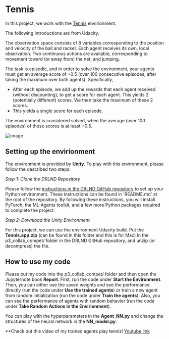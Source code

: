 # Tennis

In this project, we work with the [Tennis](https://github.com/Unity-Technologies/ml-agents/blob/master/docs/Learning-Environment-Examples.md#tennis) envirionment.

The following introductions are from Udacity. 

The observation space consists of 8 variables corresponding to the position and velocity of the ball and racket. Each agent receives its own, local observation. Two continuous actions are available, corresponding to movement toward (or away from) the net, and jumping.

The task is episodic, and in order to solve the environment, your agents must get an average score of +0.5 (over 100 consecutive episodes, after taking the maximum over both agents). Specifically,

* After each episode, we add up the rewards that each agent received (without discounting), to get a score for each agent. This yields 2 (potentially different) scores. We then take the maximum of these 2 scores.
* This yields a single score for each episode.

The environment is considered solved, when the average (over 100 episodes) of those scores is at least +0.5.

![image](https://user-images.githubusercontent.com/33606479/50485572-77812f00-09bb-11e9-8409-951041f71d02.png)

## Setting up the envirionment
The environment is provided by **Unity**. To play with this environment, please follow the described two steps:

*Step 1: Clone the DRLND Repository*

Please follow the [instructions in the DRLND GitHub repository](https://github.com/udacity/deep-reinforcement-learning#dependencies) to set up your Python environment. These instructions can be found in 'README.md' at the root of the repository. By following these instructions, you will install PyTorch, the ML-Agents toolkit, and a few more Python packages required to complete the project.

*Step 2: Download the Unity Environment*

For this project, we can use the environment Udacity build. Put the **Tennis.app.zip** (can be found in this folder and this is for Mac) in the p3_collab_compet/ folder in the DRLND GitHub repository, and unzip (or decompress) the file.

## How to use my code
Please put my code into the p3_collab_compet/ folder and then open the Jupyternote book **Report**. First, run the code under **Start the Environment**. Then, you can either use the saved weights and see the performance directly (run the code under **Use the trained agents**) or train a new agent from random initialization (run the code under **Train the agents**). Also, you can see the performance of agents with random behavior (run the code under **Take Random Actions in the Envirionment**).

You can play with the hyperparameters in the **Agent_NN.py** and change the structures of the neural network in the **NN_model.py**.

**Check out this video of my trained agents play tennis! [Youtube link](https://www.youtube.com/watch?v=2zKOLK5tIQo)
